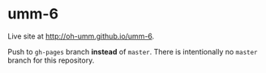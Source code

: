 # umm-6
Live site at http://oh-umm.github.io/umm-6.

Push to `gh-pages` branch **instead** of `master`. There is intentionally no `master` branch for this repository.
